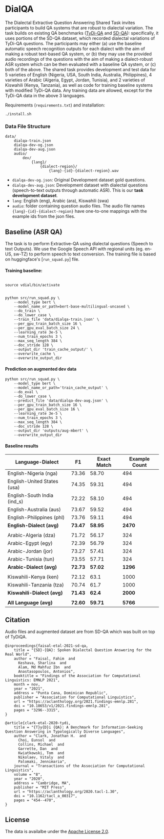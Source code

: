 # DialQA

The Dialectal Extractive Question Answering Shared Task invites participants to build QA systems that are robust to dialectal variation. The task builds on existing QA benchmarks ([TyDi-QA](https://github.com/google-research-datasets/tydiqa) and [SD-QA](https://github.com/ffaisal93/SD-QA)): specifically, it uses portions of the SD-QA dataset, which recorded dialectal variations of TyDi-QA questions. The participants may either (a) use the baseline automatic speech recognition outputs for each dialect with the aim of making a robust text-based QA system, or (b) they may use the provided audio recordings of the questions with the aim of making a dialect-robust ASR system which can be then evaluated with a baseline QA system, or (c) both of the above. The shared task provides development and test data for 5 varieties of English (Nigeria, USA, South India, Australia, Philippines), 4 varieties of Arabic (Algeria, Egypt, Jordan, Tunisia), and 2 varieties of Kiswahili (Kenya, Tanzania), as well as code for training baseline systems with modified TyDi-QA data. Any training data are allowed, except for the TyDi-QA data in the above 3 languages.


Requirements (`requirements.txt`) and installation: 
```
./install.sh
```

### Data File Structure
```
data/
	dialqa-train.json
	dialqa-dev-og.json
	dialqa-dev-aug.json
	audio/
		dev/
			{lang}/
				{dialect-region}/
					{lang}-{id}-{dialect-region}.wav
```
- `dialqa-dev-og.json`: Original Development dataset gold questions.
- `dialqa-dev-aug.json`: Development dataset with dialectal questions (speech-to-text outputs through automatic ASR). This is our **task development dataset**.
- `lang`: English (eng), Arabic (ara), Kiswahili (swa)
- `audio`: folder containing question audio files. The audio file names `{lang}-{id}-{dialect-region}` have one-to-one mappings with the example ids from the json files.

## Baseline (ASR QA)

The task is to perform Extractive-QA using dialectal questions (Speech to text Outputs). We use the Google Speech API with regional units (eg. en-US, sw-TZ) to perform speech to text conversion. The training file is based on huggingface's [`run_squad.py`] file.


#### Training baseline:

``` 

source vdial/bin/activate


python src/run_squad.py \
	--model_type bert \
	--model_name_or_path=bert-base-multilingual-uncased \
	--do_train \
	--do_lower_case \
	--train_file 'data/dialqa-train.json' \
	--per_gpu_train_batch_size 16 \
	--per_gpu_eval_batch_size 24 \
	--learning_rate 3e-5 \
	--num_train_epochs 3 \
	--max_seq_length 384 \
	--doc_stride 128 \
	--output_dir 'train_cache_output/' \
	--overwrite_cache \
	--overwrite_output_dir
```

#### Prediction on augmented dev data

```
python src/run_squad.py \
	--model_type bert \
	--model_name_or_path='train_cache_output' \
	--do_eval \
	--do_lower_case \
	--predict_file 'data/dialqa-dev-aug.json' \
	--per_gpu_train_batch_size 16 \
	--per_gpu_eval_batch_size 16 \
	--learning_rate 3e-5 \
	--num_train_epochs 3 \
	--max_seq_length 384 \
	--doc_stride 128 \
	--output_dir 'outputs/aug-mbert' \
	--overwrite_output_dir
``` 

#### Baseline results	

| Language-Dialect | F1    | Exact Match | Example Count |
|------------------|-------|-------------|---------------|
| English-Nigeria (nga)     | 73.36 | 58.70       | 494           |
| English-United States (usa)     | 74.35 | 59.31       | 494           |
| English-South India (ind_s)   | 72.22 | 58.10       | 494           |
| English-Australia (aus)     | 73.67 | 59.52       | 494           |
| English-Philippines (phl)      | 73.76 | 59.11       | 494           |
| **English-Dialect (avg)** | **73.47** | **58.95**       | **2470**          |
|                  |       |             |               |
| Arabic-Algeria (dza)       | 71.72 | 56.17       | 324           |
| Arabic-Egypt (egy)       | 72.39 | 56.79       | 324           |
| Arabic-Jordan (jor)       | 73.27 | 57.41       | 324           |
| Arabic-Tunisia (tun)       | 73.55 | 57.71       | 324           |
| **Arabic-Dialect (avg)**  | **72.73** | **57.02**       | **1296**          |
|                  |       |             |               |
| Kiswahili-Kenya (ken)    | 72.12 | 63.1        | 1000          |
| Kiswahili-Tanzania (tza) | 70.74 | 61.7        | 1000          |
| **Kiswahili-Dialect (avg)**  | **71.43** | **62.4**       | **2000**          |
|                  |       |             |               |
| **All Language (avg)**            | **72.60** | **59.71**       | **5766**          |

## Citation
Audio files and augmented dataset are from SD-QA which was built on top of TyDiQA.
~~~
@inproceedings{faisal-etal-2021-sd-qa,
    title = "{SD}-{QA}: Spoken Dialectal Question Answering for the Real World",
    author = "Faisal, Fahim  and
      Keshava, Sharlina  and
      Alam, Md Mahfuz Ibn  and
      Anastasopoulos, Antonios",
    booktitle = "Findings of the Association for Computational Linguistics: EMNLP 2021",
    month = nov,
    year = "2021",
    address = "Punta Cana, Dominican Republic",
    publisher = "Association for Computational Linguistics",
    url = "https://aclanthology.org/2021.findings-emnlp.281",
    doi = "10.18653/v1/2021.findings-emnlp.281",
    pages = "3296--3315",
}
~~~

~~~
@article{clark-etal-2020-tydi,
    title = "{T}y{D}i {QA}: A Benchmark for Information-Seeking Question Answering in Typologically Diverse Languages",
    author = "Clark, Jonathan H.  and
      Choi, Eunsol  and
      Collins, Michael  and
      Garrette, Dan  and
      Kwiatkowski, Tom  and
      Nikolaev, Vitaly  and
      Palomaki, Jennimaria",
    journal = "Transactions of the Association for Computational Linguistics",
    volume = "8",
    year = "2020",
    address = "Cambridge, MA",
    publisher = "MIT Press",
    url = "https://aclanthology.org/2020.tacl-1.30",
    doi = "10.1162/tacl_a_00317",
    pages = "454--470",
}
~~~

## License
The data is availalbe under the [Apache License 2.0](LICENSE).
